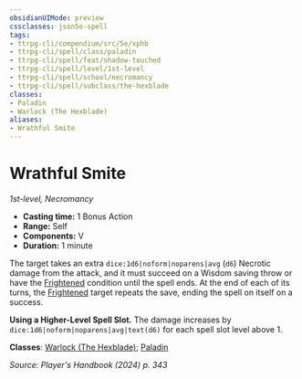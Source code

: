 ```yaml
---
obsidianUIMode: preview
cssclasses: json5e-spell
tags:
- ttrpg-cli/compendium/src/5e/xphb
- ttrpg-cli/spell/class/paladin
- ttrpg-cli/spell/feat/shadow-touched
- ttrpg-cli/spell/level/1st-level
- ttrpg-cli/spell/school/necromancy
- ttrpg-cli/spell/subclass/the-hexblade
classes:
- Paladin
- Warlock (The Hexblade)
aliases:
- Wrathful Smite
---
```

# Wrathful Smite
*1st-level, Necromancy*  


- **Casting time:** 1 Bonus Action
- **Range:** Self
- **Components:** V
- **Duration:** 1 minute

The target takes an extra `dice:1d6|noform|noparens|avg` (`d6`) Necrotic damage from the attack, and it must succeed on a Wisdom saving throw or have the [Frightened](/3-Mechanics/CLI/conditions.md#Frightened) condition until the spell ends. At the end of each of its turns, the [Frightened](/3-Mechanics/CLI/conditions.md#Frightened) target repeats the save, ending the spell on itself on a success.

**Using a Higher-Level Spell Slot.** The damage increases by `dice:1d6|noform|noparens|avg|text(d6)` for each spell slot level above 1.

**Classes**: [Warlock (The Hexblade)](/3-Mechanics/CLI/lists/list-spells-classes-the-hexblade-xge.md "subclass=XGE;class=XPHB"); [Paladin](/3-Mechanics/CLI/lists/list-spells-classes-paladin.md)

*Source: Player's Handbook (2024) p. 343*